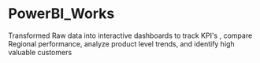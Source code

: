 # PowerBI_Works
Transformed Raw data into interactive dashboards to track KPI's , compare Regional performance, analyze product level trends, and identify high valuable customers
